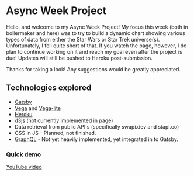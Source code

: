 # Async Week Project

Hello, and welcome to my Async Week Project! My focus this week (both in boilermaker and here) was to try to build a dynamic chart showing various types of data from either the Star Wars or Star Trek universe(s). Unfortunately, I fell quite short of that. If you watch the page, however, I do plan to continue working on it and reach my goal even after the project is due! Updates will still be pushed to Heroku post-submission.

Thanks for taking a look! Any suggestions would be greatly appreciated.

## Technologies explored

- [Gatsby](https://www.gatsbyjs.com/)
- [Vega](https://vega.github.io/vega/) and [Vega-lite](https://vega.github.io/vega-lite/)
- [Heroku](http://www.heroku.com)
- [d3js](https://d3js.org/) (not currently implemented in page)
- Data retrieval from public API's (specifically swapi.dev and stapi.co)
- CSS in JS - Planned, not finished.
- [GraphQL](https://graphql.org/) - Not yet heavily implemented, yet integrated in to Gatsby.

### Quick demo

[YouTube video](https://youtu.be/Lw6wx-bG3VI)

